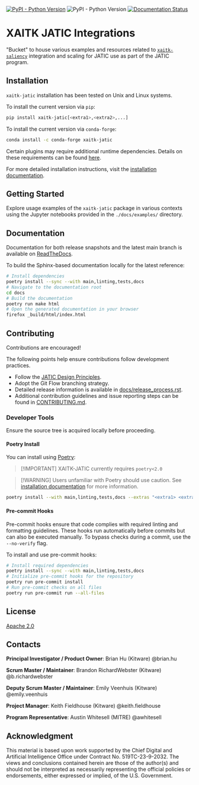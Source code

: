 <!-- :auto badges: -->

[![PyPI - Python Version](https://img.shields.io/pypi/v/xaitk-jatic)](https://pypi.org/project/xaitk-jatic/)
![PyPI - Python Version](https://img.shields.io/pypi/pyversions/xaitk-jatic)
[![Documentation Status](https://readthedocs.org/projects/xaitk-jatic/badge/?version=latest)](https://xaitk-jatic.readthedocs.io/en/latest/?badge=latest)

<!-- :auto badges: -->

# XAITK JATIC Integrations

"Bucket" to house various examples and resources related to
[`xaitk-saliency`](https://github.com/xaitk/xaitk-saliency)
integration and scaling for JATIC use as part of the JATIC program.

<!-- :auto installation: -->

## Installation

`xaitk-jatic` installation has been tested on Unix and Linux systems.

To install the current version via `pip`:

```bash
pip install xaitk-jatic[<extra1>,<extra2>,...]
```

To install the current version via `conda-forge`:

```bash
conda install -c conda-forge xaitk-jatic
```

Certain plugins may require additional runtime dependencies. Details on these
requirements can be found
[here](https://xaitk-jatic.readthedocs.io/en/latest/installation.html).

For more detailed installation instructions, visit the
[installation documentation](https://xaitk-jatic.readthedocs.io/en/latest/installation.html).

<!-- :auto installation: -->

<!-- :auto getting-started: -->

## Getting Started

Explore usage examples of the `xaitk-jatic` package in various contexts using
the Jupyter notebooks provided in the `./docs/examples/` directory.

<!-- :auto getting-started: -->

<!-- :auto documentation: -->

## Documentation

Documentation for both release snapshots and the latest main branch is available
on [ReadTheDocs](https://xaitk-jatic.readthedocs.io/en/latest/).

To build the Sphinx-based documentation locally for the latest reference:

```bash
# Install dependencies
poetry install --sync --with main,linting,tests,docs
# Navigate to the documentation root
cd docs
# Build the documentation
poetry run make html
# Open the generated documentation in your browser
firefox _build/html/index.html
```

<!-- :auto documentation: -->

<!-- :auto contributing: -->

## Contributing

Contributions are encouraged!

The following points help ensure contributions follow development practices.

- Follow the
  [JATIC Design Principles](https://cdao.pages.jatic.net/public/program/design-principles/).
- Adopt the Git Flow branching strategy.
- Detailed release information is available in
  [docs/release_process.rst](./docs/release_process.rst).
- Additional contribution guidelines and issue reporting steps can be found in
  [CONTRIBUTING.md](./CONTRIBUTING.md).

<!-- :auto contributing: -->

<!-- :auto developer-tools: -->

### Developer Tools

Ensure the source tree is acquired locally before proceeding.

#### Poetry Install

You can install using [Poetry](https://python-poetry.org/):

> [!IMPORTANT] XAITK-JATIC currently requires `poetry<2.0`

> [!WARNING] Users unfamiliar with Poetry should use caution. See
> [installation documentation](https://xaitk-jatic.readthedocs.io/en/latest/installation.html#from-source)
> for more information.

```bash
poetry install --with main,linting,tests,docs --extras "<extra1> <extra2> ..."
```

#### Pre-commit Hooks

Pre-commit hooks ensure that code complies with required linting and formatting
guidelines. These hooks run automatically before commits but can also be
executed manually. To bypass checks during a commit, use the `--no-verify` flag.

To install and use pre-commit hooks:

```bash
# Install required dependencies
poetry install --sync --with main,linting,tests,docs
# Initialize pre-commit hooks for the repository
poetry run pre-commit install
# Run pre-commit checks on all files
poetry run pre-commit run --all-files
```

<!-- :auto developer-tools: -->

<!-- :auto license: -->

## License

[Apache 2.0](./LICENSE)

<!-- :auto license: -->

<!-- :auto contacts: -->

## Contacts

**Principal Investigator / Product Owner**: Brian Hu (Kitware) @brian.hu

**Scrum Master / Maintainer**: Brandon RichardWebster (Kitware)
@b.richardwebster

**Deputy Scrum Master / Maintainer**: Emily Veenhuis (Kitware) @emily.veenhuis

**Project Manager**: Keith Fieldhouse (Kitware) @keith.fieldhouse

**Program Representative**: Austin Whitesell (MITRE) @awhitesell

<!-- :auto contacts: -->

<!-- :auto acknowledgment: -->

## Acknowledgment

This material is based upon work supported by the Chief Digital and Artificial
Intelligence Office under Contract No. 519TC-23-9-2032. The views and
conclusions contained herein are those of the author(s) and should not be
interpreted as necessarily representing the official policies or endorsements,
either expressed or implied, of the U.S. Government.

<!-- :auto acknowledgment: -->
